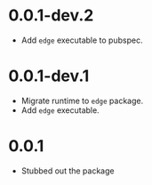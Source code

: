 # 0.0.1-dev.2
- Add `edge` executable to pubspec.
# 0.0.1-dev.1
- Migrate runtime to `edge` package.
- Add `edge` executable.
# 0.0.1
- Stubbed out the package